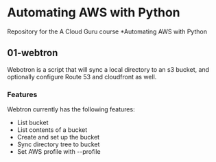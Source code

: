 # Automating AWS with Python

Repository for the A Cloud Guru course *Automating
AWS with Python

## 01-webtron

Webotron is a script that will sync a local directory to an s3 bucket, and optionally configure Route 53 and cloudfront as well.


### Features

Webtron currently has the following features:

- List bucket
- List contents of a bucket
- Create and set up the bucket
- Sync directory tree to bucket
- Set AWS profile with --profile <profileName>
